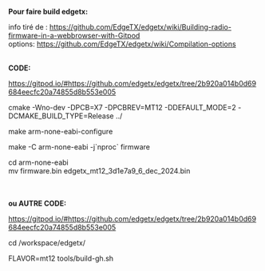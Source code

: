 
**Pour faire build edgetx:**

info tiré de : https://github.com/EdgeTX/edgetx/wiki/Building-radio-firmware-in-a-webbrowser-with-Gitpod <br>
options: https://github.com/EdgeTX/edgetx/wiki/Compilation-options <br> <br>


**CODE: <br>**

https://gitpod.io/#https://github.com/edgetx/edgetx/tree/2b920a014b0d69684eecfc20a74855d8b553e005


cmake -Wno-dev -DPCB=X7 -DPCBREV=MT12 -DDEFAULT_MODE=2 -DCMAKE_BUILD_TYPE=Release ../

make arm-none-eabi-configure

make -C arm-none-eabi -j\`nproc\` firmware

cd arm-none-eabi <br>
mv firmware.bin edgetx_mt12_3d1e7a9_6_dec_2024.bin

 <br> <br>
**ou AUTRE CODE: <br>**

https://gitpod.io/#https://github.com/edgetx/edgetx/tree/2b920a014b0d69684eecfc20a74855d8b553e005

cd /workspace/edgetx/

FLAVOR=mt12 tools/build-gh.sh
